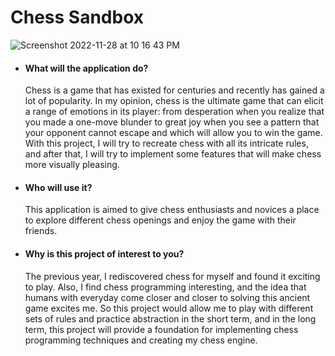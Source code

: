 <h1>Chess Sandbox</h1>


![Screenshot 2022-11-28 at 10 16 43 PM](https://user-images.githubusercontent.com/70337011/204453346-d5f9a580-0c46-455e-ab19-7a68d1511e1f.png)

- #### What will the application do?
  Chess is a game that has existed for centuries and recently has gained a lot of popularity. In my opinion, chess is the ultimate game that can elicit a     range of emotions in its player: from desperation when you realize that you made a one-move blunder to great joy when you see a pattern that your       opponent cannot escape and which will allow you to win the game. With this project, I will try to recreate chess with all its intricate rules, and after that, I will try to implement some features that will make chess more visually pleasing.
- #### Who will use it?
  This application is aimed to give chess enthusiasts and novices a place to explore different chess openings and enjoy the game with their friends.
- #### Why is this project of interest to you? 
  The previous year, I rediscovered chess for myself and found it exciting to play. Also, I find chess programming interesting, and the idea that humans with everyday come closer and closer to solving this ancient game excites me. So this project would allow me to play with different sets of rules and practice abstraction in the short term, and in the long term, this project will provide a foundation for implementing chess programming techniques and creating my chess engine.
